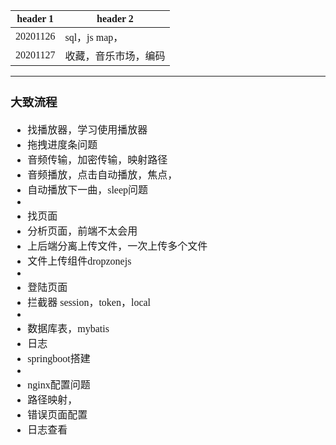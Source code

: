 <font face="Simsun" size=3>

header 1 | header 2
---|---
20201126 | sql，js map，
20201127 | 收藏，音乐市场，编码

---

### 大致流程

-  找播放器，学习使用播放器
-  拖拽进度条问题
-  音频传输，加密传输，映射路径
-  音频播放，点击自动播放，焦点，
-  自动播放下一曲，sleep问题
-
-  找页面
-  分析页面，前端不太会用
-  上后端分离上传文件，一次上传多个文件
-  文件上传组件dropzonejs
-
-  登陆页面
-  拦截器 session，token，local
-
-  数据库表，mybatis
-  日志
-  springboot搭建
-
-  nginx配置问题
-  路径映射，
-  错误页面配置
-  日志查看

</font>